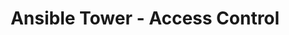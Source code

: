 ---
permalink: /product-documents/ansible-tower/nist-800-53/ac/
layout: control_family
title: Ansible Tower - Access Control
category: Product Documents
lead: |
  Control responses for NIST 800-53 rev4.
subnav:
  data: components.ansible-tower.satisfies
  href: ['#%', control_key]
  text: control_key
product_info:
  name: Ansible Tower
  opencontrol_component: ansible-tower
  control_family_shorthand: AC
---